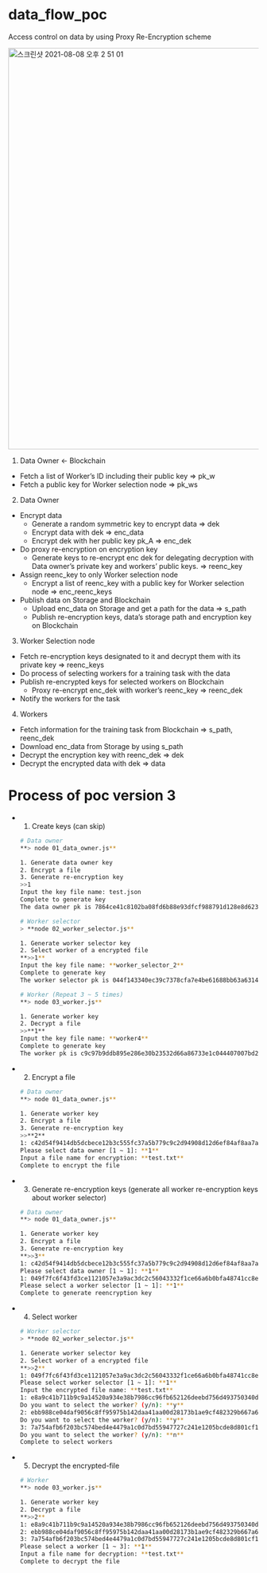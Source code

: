 # data_flow_poc

Access control on data by using Proxy Re-Encryption scheme

<img width="806" alt="스크린샷 2021-08-08 오후 2 51 01" src="https://user-images.githubusercontent.com/70733700/128622967-b3ee7e3a-c13d-4ab3-b7a7-d2e8dc7408fa.png">

1. Data Owner ← Blockchain
- Fetch a list of Worker’s ID including their public key ⇒ pk_w
- Fetch a public key for Worker selection node ⇒ pk_ws

2. Data Owner
- Encrypt data
  - Generate a random symmetric key to encrypt data ⇒ dek
  - Encrypt data with dek ⇒ enc_data
  - Encrypt dek with her public key pk_A ⇒  enc_dek
- Do proxy re-encryption on encryption key
  - Generate keys to re-encrypt enc dek for delegating decryption with Data owner’s private key and workers’ public keys. ⇒ reenc_key
- Assign reenc_key to only Worker selection node
  - Encrypt a list of reenc_key with a public key for Worker selection node ⇒ enc_reenc_keys
- Publish data on Storage and Blockchain
  - Upload enc_data on Storage and get a path for the data ⇒ s_path
  - Publish re-encryption keys, data’s storage path and encryption key on Blockchain

3. Worker Selection node
- Fetch re-encryption keys designated to it and decrypt them with its private key ⇒ reenc_keys
- Do process of selecting workers for a training task with the data
- Publish re-encrypted keys for selected workers on Blockchain
  - Proxy re-encrypt enc_dek with worker’s reenc_key ⇒ reenc_dek
- Notify the workers for the task

4. Workers
- Fetch information for the training task from Blockchain ⇒ s_path, reenc_dek
- Download enc_data from Storage by using s_path
- Decrypt the encryption key with reenc_dek ⇒ dek
- Decrypt the encrypted data with dek ⇒ data



# Process of poc version 3

- 1. Create keys (can skip)

    ```bash
    # Data owner
    **> node 01_data_owner.js**

    1. Generate data owner key
    2. Encrypt a file
    3. Generate re-encryption key
    >>1
    Input the key file name: test.json
    Complete to generate key
    The data owner pk is 7864ce41c8102ba08fd6b88e93dfcf988791d128e8d6237361231ee2fea848c219979324a2fa74f2fac399d074af348b

    # Worker selector
    > **node 02_worker_selector.js**

    1. Generate worker selector key
    2. Select worker of a encrypted file
    **>>1**
    Input the key file name: **worker_selector_2**
    Complete to generate key
    The worker selector pk is 044f143340ec39c7378cfa7e4be61688bb63a63142ae394a14b5b55a52eac9fceb8b51588967e535fa0f1deddc11375e0cf6eb6ef4b0302abd2bca6b242d354435

    # Worker (Repeat 3 ~ 5 times)
    **> node 03_worker.js**

    1. Generate worker key
    2. Decrypt a file
    >>**1**
    Input the key file name: **worker4**
    Complete to generate key
    The worker pk is c9c97b9ddb895e286e30b23532d66a86733e1c044407007bd2990cd371ad9c19b14685ec978db7dbe3869911fbd4bc0417b7549498a66d90654d38fb0544b2284808fa79660b69e6258379ed22a38ac9ee4edee5158a0c1fda43764543398803
    ```

- 2. Encrypt a file

    ```bash
    # Data owner
    **> node 01_data_owner.js**

    1. Generate worker key
    2. Encrypt a file
    3. Generate re-encryption key
    >>**2**
    1: c42d54f9414db5dcbece12b3c555fc37a5b779c9c2d94908d12d6ef84af8aa7adb0317caef3874db6f2ca8024c65a509
    Please select data owner [1 ~ 1]: **1**
    Input a file name for encryption: **test.txt**
    Complete to encrypt the file
    ```

- 3. Generate re-encryption keys (generate all worker re-encryption keys about worker selector)

    ```bash
    # Data owner
    **> node 01_data_owner.js**

    1. Generate worker key
    2. Encrypt a file
    3. Generate re-encryption key
    **>>3**
    1: c42d54f9414db5dcbece12b3c555fc37a5b779c9c2d94908d12d6ef84af8aa7adb0317caef3874db6f2ca8024c65a509
    Please select data owner [1 ~ 1]: **1**
    1: 049f7fc6f43fd3ce1121057e3a9ac3dc2c56043332f1ce66a6b0bfa48741cc8e459df52281a08be932394a771b162b4127a3e381b6f7d9efbbe8fdbc43674b24b3
    Please select a worker selector [1 ~ 1]: **1**
    Complete to generate reencryption key
    ```

- 4. Select worker

    ```bash
    # Worker selector
    > **node 02_worker_selector.js**

    1. Generate worker selector key
    2. Select worker of a encrypted file
    **>>2**
    1: 049f7fc6f43fd3ce1121057e3a9ac3dc2c56043332f1ce66a6b0bfa48741cc8e459df52281a08be932394a771b162b4127a3e381b6f7d9efbbe8fdbc43674b24b3
    Please select worker selector [1 ~ 1]: **1**
    Input the encrypted file name: **test.txt**
    1: e8a9c41b711b9c9a14520a934e38b7986cc96fb652126deebd756d493750340de6c1cbb2effd3fb451cb71cfcbb83913e999facf647f134b03bab5896ff45a915f6769b49e36f1d7a8272c2c99f0cd5038388dc5ec239a485fa9fb63732e5189
    Do you want to select the worker? (y/n): **y**
    2: ebb988ce04daf9056c8ff95975b142daa41aa00d28173b1ae9cf482329b667a60d16f9739a640f13b5eb2548bb4e8115a9f0fc7fb5b8c0d63d1010ddf49dc3396a23bae58f6882c672d3bda4b84cbc81b9b38de7cf4af55d939eb5a471e3c38e
    Do you want to select the worker? (y/n): **y**
    3: 7a754afb6f203bc574bed4e4479a1c0d7bd55947727c241e1205bcde8d801cf1e96461a5ee68d28121217eed07e4ff070a8ee7e7fbd64d9dc9227a8ea5310ebc8afd987e9381d1363a83d9d5081ca1754f277621148f0c6bfd2d29ec5c28a888
    Do you want to select the worker? (y/n): **n**
    Complete to select workers
    ```

- 5. Decrypt the encrypted-file

    ```bash
    # Worker
    **> node 03_worker.js**

    1. Generate worker key
    2. Decrypt a file
    **>>2**
    1: e8a9c41b711b9c9a14520a934e38b7986cc96fb652126deebd756d493750340de6c1cbb2effd3fb451cb71cfcbb83913e999facf647f134b03bab5896ff45a915f6769b49e36f1d7a8272c2c99f0cd5038388dc5ec239a485fa9fb63732e5189
    2: ebb988ce04daf9056c8ff95975b142daa41aa00d28173b1ae9cf482329b667a60d16f9739a640f13b5eb2548bb4e8115a9f0fc7fb5b8c0d63d1010ddf49dc3396a23bae58f6882c672d3bda4b84cbc81b9b38de7cf4af55d939eb5a471e3c38e
    3: 7a754afb6f203bc574bed4e4479a1c0d7bd55947727c241e1205bcde8d801cf1e96461a5ee68d28121217eed07e4ff070a8ee7e7fbd64d9dc9227a8ea5310ebc8afd987e9381d1363a83d9d5081ca1754f277621148f0c6bfd2d29ec5c28a888
    Please select a worker [1 ~ 3]: **1**
    Input a file name for decryption: **test.txt**
    Complete to decrypt the file
    ```
